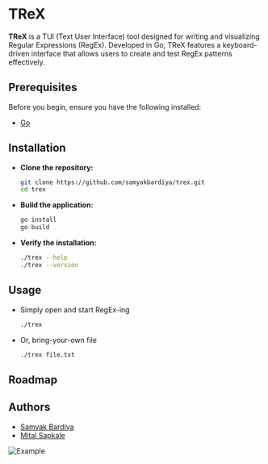 # TReX

**TReX** is a TUI (Text User Interface) tool designed for writing and
visualizing Regular Expressions (RegEx). Developed in Go, TReX features a
keyboard-driven interface that allows users to create and test RegEx patterns
effectively.

<!-- TODO: Add gif/video -->
<!-- @see https://github.com/icholy/ttygif -->
<!-- @see https://asciinema.org/ -->

## Prerequisites

Before you begin, ensure you have the following installed:

- [Go](https://go.dev/)

## Installation

- **Clone the repository:**

  ```sh
  git clone https://github.com/samyakbardiya/trex.git
  cd trex
  ```

- **Build the application:**

  ```sh
  go install
  go build
  ```

- **Verify the installation:**

  ```sh
  ./trex --help
  ./trex --version
  ```

## Usage

- Simply open and start RegEx-ing

  ```sh
  ./trex
  ```

- Or, bring-your-own file

  ```sh
  ./trex file.txt
  ```

## Roadmap

## Authors

- [Samyak Bardiya](https://links.samyakbardiya.dev)
- [Mital Sapkale](https://github.com/mitalrs)

![Example](/tmp/termtosvg_hrxjfojc.svg)
